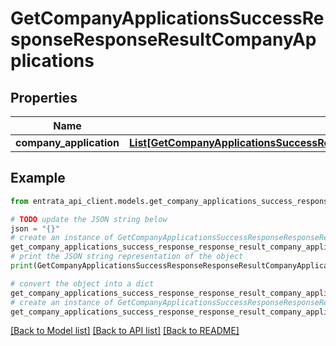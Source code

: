 # GetCompanyApplicationsSuccessResponseResponseResultCompanyApplications


## Properties

Name | Type | Description | Notes
------------ | ------------- | ------------- | -------------
**company_application** | [**List[GetCompanyApplicationsSuccessResponseResponseResultCompanyApplicationsCompanyApplicationInner]**](GetCompanyApplicationsSuccessResponseResponseResultCompanyApplicationsCompanyApplicationInner.md) |  | 

## Example

```python
from entrata_api_client.models.get_company_applications_success_response_response_result_company_applications import GetCompanyApplicationsSuccessResponseResponseResultCompanyApplications

# TODO update the JSON string below
json = "{}"
# create an instance of GetCompanyApplicationsSuccessResponseResponseResultCompanyApplications from a JSON string
get_company_applications_success_response_response_result_company_applications_instance = GetCompanyApplicationsSuccessResponseResponseResultCompanyApplications.from_json(json)
# print the JSON string representation of the object
print(GetCompanyApplicationsSuccessResponseResponseResultCompanyApplications.to_json())

# convert the object into a dict
get_company_applications_success_response_response_result_company_applications_dict = get_company_applications_success_response_response_result_company_applications_instance.to_dict()
# create an instance of GetCompanyApplicationsSuccessResponseResponseResultCompanyApplications from a dict
get_company_applications_success_response_response_result_company_applications_from_dict = GetCompanyApplicationsSuccessResponseResponseResultCompanyApplications.from_dict(get_company_applications_success_response_response_result_company_applications_dict)
```
[[Back to Model list]](../README.md#documentation-for-models) [[Back to API list]](../README.md#documentation-for-api-endpoints) [[Back to README]](../README.md)


